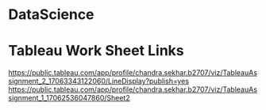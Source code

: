 # DataScience

# Tableau Work Sheet Links 
https://public.tableau.com/app/profile/chandra.sekhar.b2707/viz/TableauAssignment_2_17063343122060/LineDisplay?publish=yes
https://public.tableau.com/app/profile/chandra.sekhar.b2707/viz/TableauAssignment_1_17062536047860/Sheet2
